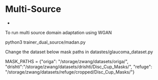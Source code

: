 # Multi-Source
-
To run multi source domain adaptation using WGAN 

python3 trainer_dual_source/madan.py 

Change the dataset below mask paths in 
datastes/glaucoma_dataset.py 

MASK_PATHS = {"origa": "/storage/zwang/datasets/origa/",
              "drishti":"/storage/zwang/datasets/drishti/Disc_Cup_Masks/",
              "refuge": "/storage/zwang/datasets/refuge/cropped/Disc_Cup_Masks/"}
